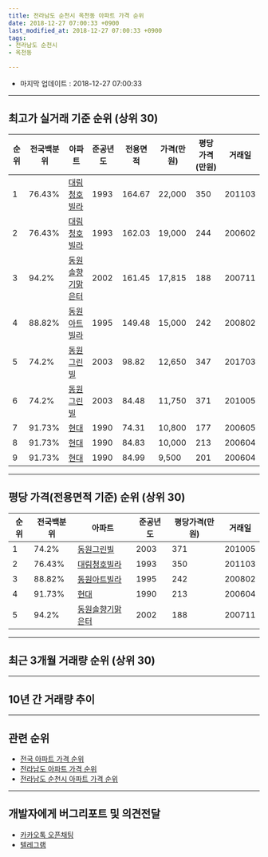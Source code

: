 ```yaml
---
title: 전라남도 순천시 옥천동 아파트 가격 순위
date: 2018-12-27 07:00:33 +0900
last_modified_at: 2018-12-27 07:00:33 +0900
tags:
- 전라남도 순천시
- 옥천동

---
```


* 마지막 업데이트 : 2018-12-27 07:00:33

---

## 최고가 실거래 기준 순위 (상위 30)


|순위|전국백분위|아파트|준공년도|전용면적|가격(만원)|평당가격(만원)|거래일|
|---|---|---|---|---|---|---|---|
|1|76.43%|[대림청호빌라](https://search.naver.com/search.naver?query=%EC%A0%84%EB%9D%BC%EB%82%A8%EB%8F%84+%EC%88%9C%EC%B2%9C%EC%8B%9C+%EC%98%A5%EC%B2%9C%EB%8F%99+%EB%8C%80%EB%A6%BC%EC%B2%AD%ED%98%B8%EB%B9%8C%EB%9D%BC)|1993|164.67|22,000|350|201103|
|2|76.43%|[대림청호빌라](https://search.naver.com/search.naver?query=%EC%A0%84%EB%9D%BC%EB%82%A8%EB%8F%84+%EC%88%9C%EC%B2%9C%EC%8B%9C+%EC%98%A5%EC%B2%9C%EB%8F%99+%EB%8C%80%EB%A6%BC%EC%B2%AD%ED%98%B8%EB%B9%8C%EB%9D%BC)|1993|162.03|19,000|244|200602|
|3|94.2%|[동원솔향기맑은터](https://search.naver.com/search.naver?query=%EC%A0%84%EB%9D%BC%EB%82%A8%EB%8F%84+%EC%88%9C%EC%B2%9C%EC%8B%9C+%EC%98%A5%EC%B2%9C%EB%8F%99+%EB%8F%99%EC%9B%90%EC%86%94%ED%96%A5%EA%B8%B0%EB%A7%91%EC%9D%80%ED%84%B0)|2002|161.45|17,815|188|200711|
|4|88.82%|[동원아트빌라](https://search.naver.com/search.naver?query=%EC%A0%84%EB%9D%BC%EB%82%A8%EB%8F%84+%EC%88%9C%EC%B2%9C%EC%8B%9C+%EC%98%A5%EC%B2%9C%EB%8F%99+%EB%8F%99%EC%9B%90%EC%95%84%ED%8A%B8%EB%B9%8C%EB%9D%BC)|1995|149.48|15,000|242|200802|
|5|74.2%|[동원그린빌](https://search.naver.com/search.naver?query=%EC%A0%84%EB%9D%BC%EB%82%A8%EB%8F%84+%EC%88%9C%EC%B2%9C%EC%8B%9C+%EC%98%A5%EC%B2%9C%EB%8F%99+%EB%8F%99%EC%9B%90%EA%B7%B8%EB%A6%B0%EB%B9%8C)|2003|98.82|12,650|347|201703|
|6|74.2%|[동원그린빌](https://search.naver.com/search.naver?query=%EC%A0%84%EB%9D%BC%EB%82%A8%EB%8F%84+%EC%88%9C%EC%B2%9C%EC%8B%9C+%EC%98%A5%EC%B2%9C%EB%8F%99+%EB%8F%99%EC%9B%90%EA%B7%B8%EB%A6%B0%EB%B9%8C)|2003|84.48|11,750|371|201005|
|7|91.73%|[현대](https://search.naver.com/search.naver?query=%EC%A0%84%EB%9D%BC%EB%82%A8%EB%8F%84+%EC%88%9C%EC%B2%9C%EC%8B%9C+%EC%98%A5%EC%B2%9C%EB%8F%99+%ED%98%84%EB%8C%80)|1990|74.31|10,800|177|200605|
|8|91.73%|[현대](https://search.naver.com/search.naver?query=%EC%A0%84%EB%9D%BC%EB%82%A8%EB%8F%84+%EC%88%9C%EC%B2%9C%EC%8B%9C+%EC%98%A5%EC%B2%9C%EB%8F%99+%ED%98%84%EB%8C%80)|1990|84.83|10,000|213|200604|
|9|91.73%|[현대](https://search.naver.com/search.naver?query=%EC%A0%84%EB%9D%BC%EB%82%A8%EB%8F%84+%EC%88%9C%EC%B2%9C%EC%8B%9C+%EC%98%A5%EC%B2%9C%EB%8F%99+%ED%98%84%EB%8C%80)|1990|84.99|9,500|201|200604|


---

## 평당 가격(전용면적 기준) 순위 (상위 30)


|순위|전국백분위|아파트|준공년도|평당가격(만원)|거래일|
|---|---|---|---|---|---|
|1|74.2%|[동원그린빌](https://search.naver.com/search.naver?query=%EC%A0%84%EB%9D%BC%EB%82%A8%EB%8F%84+%EC%88%9C%EC%B2%9C%EC%8B%9C+%EC%98%A5%EC%B2%9C%EB%8F%99+%EB%8F%99%EC%9B%90%EA%B7%B8%EB%A6%B0%EB%B9%8C)|2003|371|201005|
|2|76.43%|[대림청호빌라](https://search.naver.com/search.naver?query=%EC%A0%84%EB%9D%BC%EB%82%A8%EB%8F%84+%EC%88%9C%EC%B2%9C%EC%8B%9C+%EC%98%A5%EC%B2%9C%EB%8F%99+%EB%8C%80%EB%A6%BC%EC%B2%AD%ED%98%B8%EB%B9%8C%EB%9D%BC)|1993|350|201103|
|3|88.82%|[동원아트빌라](https://search.naver.com/search.naver?query=%EC%A0%84%EB%9D%BC%EB%82%A8%EB%8F%84+%EC%88%9C%EC%B2%9C%EC%8B%9C+%EC%98%A5%EC%B2%9C%EB%8F%99+%EB%8F%99%EC%9B%90%EC%95%84%ED%8A%B8%EB%B9%8C%EB%9D%BC)|1995|242|200802|
|4|91.73%|[현대](https://search.naver.com/search.naver?query=%EC%A0%84%EB%9D%BC%EB%82%A8%EB%8F%84+%EC%88%9C%EC%B2%9C%EC%8B%9C+%EC%98%A5%EC%B2%9C%EB%8F%99+%ED%98%84%EB%8C%80)|1990|213|200604|
|5|94.2%|[동원솔향기맑은터](https://search.naver.com/search.naver?query=%EC%A0%84%EB%9D%BC%EB%82%A8%EB%8F%84+%EC%88%9C%EC%B2%9C%EC%8B%9C+%EC%98%A5%EC%B2%9C%EB%8F%99+%EB%8F%99%EC%9B%90%EC%86%94%ED%96%A5%EA%B8%B0%EB%A7%91%EC%9D%80%ED%84%B0)|2002|188|200711|


---

## 최근 3개월 거래량 순위 (상위 30)


<div style="width:100%;">
    <canvas id="deal_count_ranking" height="250"></canvas>
</div>


<script>
new Chart(document.getElementById("deal_count_ranking"), {
    type: 'horizontalBar',
    data: {
        labels: ['동원그린빌'],
        datasets: [{
            label: '실거래 수',
            data: [1],
            borderColor: "rgba(255, 0, 128, 1)",
            backgroundColor: "rgba(255, 0, 128, 0.5)",
            fill: false,
        }]
    },
    options: {
        responsive: true,
        title: {
            display: true,
            text: '최근 3개월 거래량 순위'
        },
        tooltips: {
            mode: 'index',
            intersect: false,
            callbacks: {
                title: function(tooltipItems, data) {
                    return "실거래 수:";
                },
                label: function(tooltipItem, data) {
                    return data.labels[tooltipItem.index] + ": " + tooltipItem.xLabel;
                }
            }
        },
        hover: {
            mode: 'nearest',
            intersect: true
        },
        scales: {
            xAxes: [{
                display: true,
                scaleLabel: {
                    display: true,
                    labelString: '실거래 수'
                },
                ticks: {
                    suggestedMin: 0,
                }
            }],
            yAxes: [{
                display: true,
                ticks: {
                    autoSkip: false,
                    callback: function(value, index, values) {
                        if (value.length > 15)
                            return value.substr(0, 13) + "...";
                        else
                            return value;
                    }
                },
                scaleLabel: {
                    display: false,
                }
            }]
        }
    }
});

</script>


---

## 10년 간 거래량 추이


<div style="width:100%;">
    <canvas id="deal_progress" height="250"></canvas>
</div>

<script>
new Chart(document.getElementById("deal_progress"), {
    type: 'line',
    data: {
        labels: ['200812','200901','200902','200903','200904','200905','200906','200907','200908','200909','200910','200911','200912','201001','201002','201003','201004','201005','201006','201007','201008','201009','201010','201011','201012','201101','201102','201103','201104','201105','201106','201107','201108','201109','201110','201111','201112','201201','201202','201203','201204','201205','201206','201207','201208','201209','201210','201211','201212','201301','201302','201303','201304','201305','201306','201307','201308','201309','201310','201311','201312','201401','201402','201403','201404','201405','201406','201407','201408','201409','201410','201411','201412','201501','201502','201503','201504','201505','201506','201507','201508','201509','201510','201511','201512','201601','201602','201603','201604','201605','201606','201607','201608','201609','201610','201611','201612','201701','201702','201703','201704','201705','201706','201707','201708','201709','201710','201711','201712','201801','201802','201803','201804','201805','201806','201807','201808','201809','201810','201811','201812'],
        datasets: [{
            label: '실거래 수',
            pointRadius: 1,
            data: [0, 0, 0, 1, 1, 1, 2, 1, 1, 0, 1, 3, 1, 1, 0, 1, 1, 1, 1, 1, 2, 0, 3, 0, 2, 2, 0, 3, 1, 1, 0, 1, 0, 0, 0, 0, 0, 0, 1, 1, 0, 1, 1, 0, 1, 0, 1, 0, 1, 0, 0, 1, 0, 4, 0, 0, 0, 0, 0, 1, 0, 0, 0, 1, 1, 1, 0, 0, 0, 0, 0, 0, 0, 1, 1, 1, 2, 0, 0, 0, 0, 1, 3, 0, 1, 0, 0, 3, 3, 0, 0, 0, 1, 4, 0, 2, 1, 2, 0, 1, 1, 0, 3, 1, 0, 2, 1, 0, 0, 2, 1, 0, 0, 3, 1, 2, 0, 1, 0, 0, 1],
            borderColor: "rgba(255, 201, 14, 1)",
            backgroundColor: "rgba(255, 201, 14, 0.5)",
            fill: true,
        }]
    },
    options: {
        responsive: true,
        title: {
            display: true,
            text: '10년간 거래량 추이'
        },
        tooltips: {
            mode: 'index',
            intersect: false,
        },
        hover: {
            mode: 'nearest',
            intersect: true
        },
        scales: {
            xAxes: [{
                display: true,
                scaleLabel: {
                    display: true,
                    labelString: '년/월'
                }
            }],
            yAxes: [{
                display: true,
                ticks: {
                    suggestedMin: 0,
                },
                scaleLabel: {
                    display: true,
                    labelString: '실거래 수'
                }
            }]
        }
    }
});

</script>


---

## 관련 순위

- [전국 아파트 가격 순위](https://inasie.github.io/apt-ranking/전국)
- [전라남도 아파트 가격 순위](https://inasie.github.io/apt-ranking/전라남도)
- [전라남도 순천시 아파트 가격 순위](https://inasie.github.io/apt-ranking/전라남도-순천시)


---

## 개발자에게 버그리포트 및 의견전달

- [카카오톡 오픈채팅](https://open.kakao.com/o/gLJUAP4)
- [텔레그램](https://t.me/inasie)

